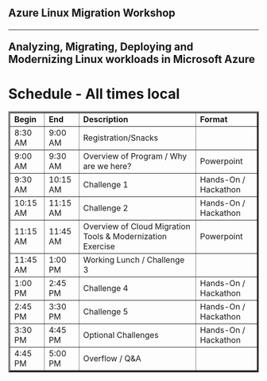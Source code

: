 ## Azure Linux Migration Workshop<hr>Analyzing, Migrating, Deploying and Modernizing Linux workloads in Microsoft Azure

# Schedule - All times local

<table border="3" cellpadding="3" cellspacing="3">
 <tr>
   <td><strong>Begin</strong></td>
   <td><strong>End</strong></td>
   <td><strong>Description</strong></td>
   <td><strong>Format</strong></td>
 </tr>
 <tr>
   <td>8:30 AM</td>
   <td>9:00 AM</td>
   <td>Registration/Snacks</td>
   <td>&nbsp;</td>
 </tr>
<tr>
   <td>9:00 AM</td>
   <td>9:30 AM</td>
   <td>Overview of Program / Why are we here?</td>
   <td>Powerpoint</td>
 </tr>
<tr>
   <td>9:30 AM</td>
   <td>10:15 AM</td>
   <td>Challenge 1</td>
   <td>Hands-On / Hackathon</td>
 </tr>
<tr>
   <td>10:15 AM</td>
   <td>11:15 AM</td>
   <td>Challenge 2</td>
   <td>Hands-On / Hackathon</td>
 </tr>
<tr>
   <td>11:15 AM</td>
   <td>11:45 AM</td>
   <td>Overview of Cloud Migration Tools & Modernization Exercise</td>
   <td>Powerpoint</td>
 </tr>
<tr>
   <td>11:45 AM</td>
   <td>1:00 PM</td>
   <td>Working Lunch / Challenge 3</td>
   <td>&nbsp;</td>
 </tr>
<tr>
   <td>1:00 PM</td>
   <td>2:45 PM</td>
   <td>Challenge 4</td>
   <td>Hands-On / Hackathon</td>
 </tr>
<tr>
   <td>2:45 PM</td>
   <td>3:30 PM</td>
   <td>Challenge 5</td>
   <td>Hands-On / Hackathon</td>
 </tr>
<tr>
   <td>3:30 PM</td>
   <td>4:45 PM</td>
   <td>Optional Challenges</td>
   <td>Hands-On / Hackathon</td>
 </tr>
<tr>
   <td>4:45 PM</td>
   <td>5:00 PM</td>
   <td>Overflow / Q&A</td>
   <td>&nbsp;</td>
 </tr>
</table>


